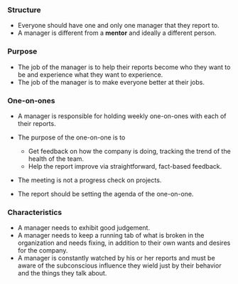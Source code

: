### Structure

- Everyone should have one and only one manager that they report to.
- A manager is different from a **mentor** and ideally a different person.

### Purpose

- The job of the manager is to help their reports become who they want to be and experience what they want to experience.
- The job of the manager is to make everyone better at their jobs.

### One-on-ones

- A manager is responsible for holding weekly one-on-ones with each of their reports.
- The purpose of the one-on-one is to  

    - Get feedback on how the company is doing, tracking the trend of the health of the team.
    - Help the report improve via straightforward, fact-based feedback.

- The meeting is not a progress check on projects.
- The report should be setting the agenda of the one-on-one.

### Characteristics

- A manager needs to exhibit good judgement.
- A manager needs to keep a running tab of what is broken in the organization and needs fixing, in addition to their own wants and desires for the company.
- A manager is constantly watched by his or her reports and must be aware of the subconscious influence they wield just by their behavior and the things they talk about.
